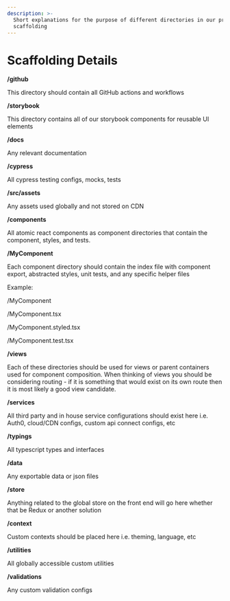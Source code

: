 ```yaml
---
description: >-
  Short explanations for the purpose of different directories in our proposed
  scaffolding
---
```


# Scaffolding Details

**/github**

This directory should contain all GitHub actions and workflows

**/storybook**

This directory contains all of our storybook components for reusable UI elements

**/docs**

Any relevant documentation

**/cypress**

All cypress testing configs, mocks, tests

**/src/assets**

Any assets used globally and not stored on CDN

**/components**&#x20;

All atomic react components as component directories that contain the component, styles, and tests.

**/MyComponent**

Each component directory should contain the index file with component export, abstracted styles, unit tests, and any specific helper files

Example:

/MyComponent

&#x20;/MyComponent.tsx

&#x20;/MyComponent.styled.tsx

&#x20;/MyComponent.test.tsx

**/views**

Each of these directories should be used for views or parent containers used for component composition. When thinking of views you should be considering routing - if it is something that would exist on its own route then it is most likely a good view candidate.

**/services**

All third party and in house service configurations should exist here i.e. Auth0, cloud/CDN configs, custom api connect configs, etc

**/typings**

All typescript types and interfaces

**/data**

Any exportable data or json files&#x20;

**/store**

Anything related to the global store on the front end will go here whether that be Redux or another solution

**/context**

Custom contexts should be placed here i.e. theming, language, etc

**/utilities**

All globally accessible custom utilities

**/validations**

Any custom validation configs
